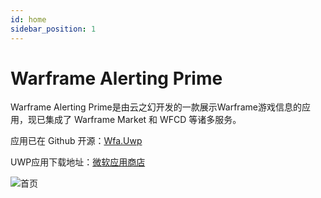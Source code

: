 ```yaml
---
id: home
sidebar_position: 1
---
```


# Warframe Alerting Prime

Warframe Alerting Prime是由云之幻开发的一款展示Warframe游戏信息的应用，现已集成了 Warframe Market 和 WFCD 等诸多服务。

应用已在 Github 开源：[Wfa.Uwp](https://github.com/Richasy/Wfa.Uwp)

UWP应用下载地址：[微软应用商店](https://www.microsoft.com/store/productId/9MV8KGSLRVTF)

![首页](/img/wfa/home.png)